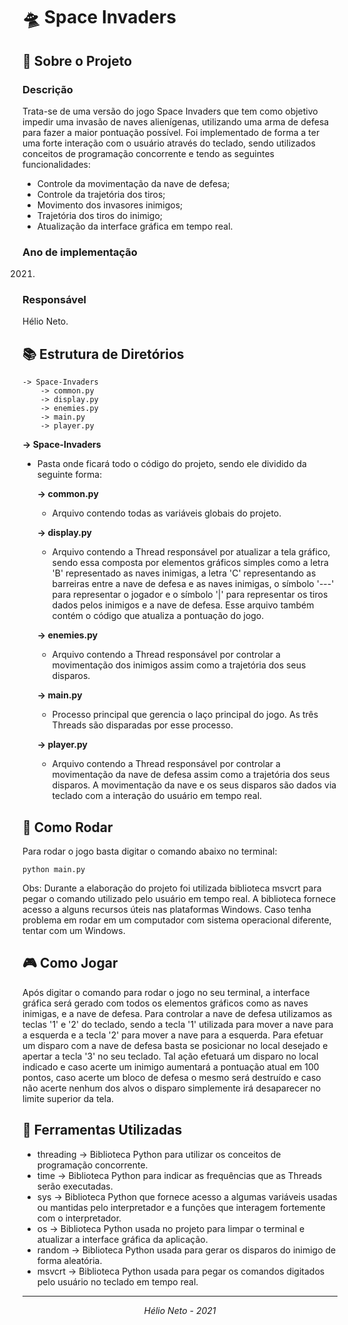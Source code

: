 # 🛸 Space Invaders

## 🔎 Sobre o Projeto

### **Descrição**

Trata-se de uma versão do jogo Space Invaders que tem como objetivo impedir uma invasão de naves alienígenas, utilizando uma arma de defesa para fazer a maior pontuação possível. Foi implementado de forma a ter uma forte interação com o usuário através do teclado, sendo utilizados conceitos de programação concorrente e tendo as seguintes funcionalidades:

- Controle da movimentação da nave de defesa;
- Controle da trajetória dos tiros;
- Movimento dos invasores inimigos;
- Trajetória dos tiros do inimigo;
- Atualização da interface gráfica em tempo real.

### **Ano de implementação**

2021.

### **Responsável**

Hélio Neto.

## 📚 Estrutura de Diretórios

    -> Space-Invaders
        -> common.py
        -> display.py
        -> enemies.py
        -> main.py
        -> player.py

**-> Space-Invaders**

- Pasta onde ficará todo o código do projeto, sendo ele dividido da seguinte forma:

  **-> common.py**

  - Arquivo contendo todas as variáveis globais do projeto.

  **-> display.py**

  - Arquivo contendo a Thread responsável por atualizar a tela gráfico, sendo essa composta por elementos gráficos simples como a letra 'B' representado as naves inimigas, a letra 'C' representando as barreiras entre a nave de defesa e as naves inimigas, o símbolo '---' para representar o jogador e o símbolo '|' para representar os tiros dados pelos inimigos e a nave de defesa. Esse arquivo também contém o código que atualiza a pontuação do jogo. 

  **-> enemies.py**

  - Arquivo contendo a Thread responsável por controlar a movimentação dos inimigos assim como a trajetória dos seus disparos.

  **-> main.py**

  - Processo principal que gerencia o laço principal do jogo. As três Threads são disparadas por esse processo.

  **-> player.py**

  - Arquivo contendo a Thread responsável por controlar a movimentação da nave de defesa assim como a trajetória dos seus disparos. A movimentação da nave e os seus disparos são dados via teclado com a interação do usuário em tempo real. 

## 📲 Como Rodar

Para rodar o jogo basta digitar o comando abaixo no terminal:

    python main.py

Obs: Durante a elaboração do projeto foi utilizada biblioteca msvcrt para pegar o comando utilizado pelo usuário em tempo real. A biblioteca fornece acesso a alguns recursos úteis nas plataformas Windows. Caso tenha problema em rodar em um computador com sistema operacional diferente, tentar com um Windows.

## 🎮 Como Jogar

Após digitar o comando para rodar o jogo no seu terminal, a interface gráfica será gerado com todos os elementos gráficos como as naves inimigas, e a nave de defesa. Para controlar a nave de defesa utilizamos as teclas '1' e '2' do teclado, sendo a tecla '1' utilizada para mover a nave para a esquerda e a tecla '2' para mover a nave para a esquerda. Para efetuar um disparo com a nave de defesa basta se posicionar no local desejado e apertar a tecla '3' no seu teclado. Tal ação efetuará um disparo no local indicado e caso acerte um inimigo aumentará a pontuação atual em 100 pontos, caso acerte um bloco de defesa o mesmo será destruído e caso não acerte nenhum dos alvos o disparo simplemente irá desaparecer no limite superior da tela. 

## 🔧 Ferramentas Utilizadas

- threading -> Biblioteca Python para utilizar os conceitos de programação concorrente.
- time -> Biblioteca Python para indicar as frequências que as Threads serão executadas.
- sys -> Biblioteca Python que fornece acesso a algumas variáveis usadas ou mantidas pelo interpretador e a funções que interagem fortemente com o interpretador.
- os -> Biblioteca Python usada no projeto para limpar o terminal e atualizar a interface gráfica da aplicação.
- random -> Biblioteca Python usada para gerar os disparos do inimigo de forma aleatória.
- msvcrt -> Biblioteca Python usada para pegar os comandos digitados pelo usuário no teclado em tempo real.

---

_<p style="text-align:center;">Hélio Neto - 2021</p>_
